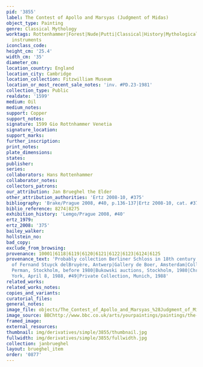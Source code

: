 ```yaml
---
pid: '3855'
label: The Contest of Apollo and Marsyas (Judgment of Midas)
object_type: Painting
genre: Classical Mythology
worktags: Rottenhammer|Forest|Nude|Putti|Classical|History|Mythological|Flowers|Musical
  instruments
iconclass_code:
height_cm: '25.4'
width_cm: '35'
diameter_cm:
location_country: England
location_city: Cambridge
location_collection: Fitzwilliam Museum
location_or_most_recent_sale_notes: 'inv. #PD.23-1981'
collection_type: Public
realdate: '1599'
medium: Oil
medium_notes:
support: Copper
support_notes:
signature: 1599 Gio Rottnhammer Venetia
signature_location:
support_marks:
further_inscription:
print_notes:
plate_dimensions:
states:
publisher:
series:
collaborators: Hans Rottenhammer
collaborator_notes:
collectors_patrons:
our_attribution: Jan Brueghel the Elder
other_attribution_authorities: 'Ertz 2008-10, #375'
bibliography: 'Brake/Prague 2008, #40, p.136-137|Ertz 2008-10, cat. #375'
biblio_reference: 8274|8275
exhibition_history: 'Lemgo/Prague 2008, #40'
ertz_1979:
ertz_2008: '375'
bailey_walker:
hollstein_no:
bad_copy:
exclude_from_browsing:
provenance: 10001|6118|6119|6120|6121|6122|6123|6124|6125
provenance_text: 'Probably collection Berliner Schloss in 18th century|1806, to Paris|Collection
  of Fernand Stuyck delBruyère, Antwerp|Gallery de Boer, Amsterdam|Collection of Einar
  Perman, Stockholm, before 1980|Bukowski auctions, Stockholm, 1980|Christie''s, New
  York, April 8, 1988, #49|Private Collection, Munich, 1988'
related_works:
related_works_notes:
copies_and_variants:
curatorial_files:
general_notes:
image_file: objects/The_Contest_of_Apollo_and_Marsyas_%28Judgment_of_Midas%29.jpg
image_source: BBChttp://www.bbc.co.uk/arts/yourpaintings/paintings/the-contest-of-apollo-and-pan-5654
framed_image:
external_resources:
thumbnail: img/derivatives/simple/3855/thumbnail.jpg
fullwidth: img/derivatives/simple/3855/fullwidth.jpg
collection: janbrueghel
layout: brueghel_item
order: '0877'
---
```

